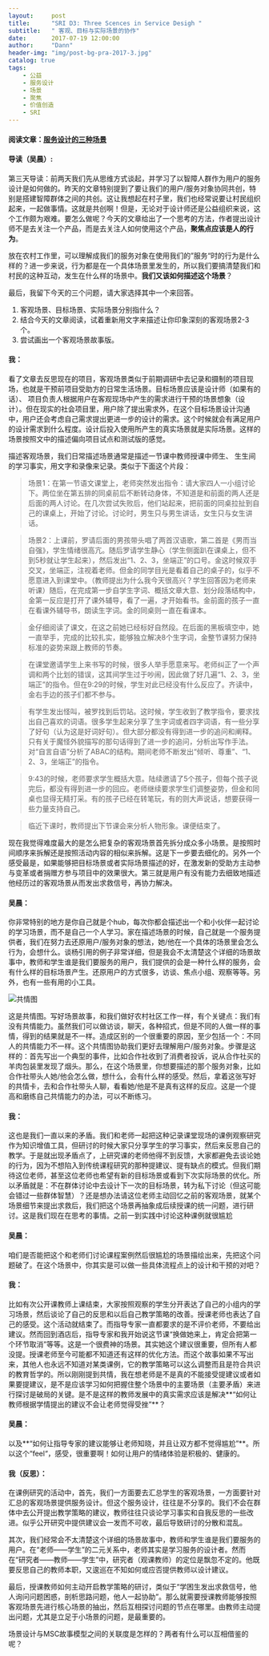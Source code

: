 ```yaml
---
layout:     post
title:      "SRI D3: Three Scences in Service Desigh "
subtitle:   " 客观、目标与实际场景的协作"
date:       2017-07-19 12:00:00
author:     "Dann"
header-img: "img/post-bg-pra-2017-3.jpg"
catalog: true
tags:
    - 公益
    - 服务设计
    - 场景
    - 聚焦
    - 价值创造
    - SRI
---
```

#### 阅读文章：[服务设计的三种场景](https://drive.google.com/open?id=0B9f_2XIs3-9KbGFpemg5THFORFk)

#### 导读（吴晨）:
第三天导读：前两天我们先从思维方式谈起，并学习了以智障人群作为用户的服务设计是如何做的。昨天的文章特别提到了要让我们的用户/服务对象协同共创，特别是搭建智障群体之间的共创。这让我想起在村子里，我们也经常说要让村民组织起来，一起做事情。这就是共创啊！但是，无论对于设计师还是公益组织来说，这个工作颇为艰难。要怎么做呢？今天的文章给出了一个思考的方法，作者提出设计师不是去关注一个产品，而是去关注人如何使用这个产品，**聚焦点应该是人的行为**。

放在农村工作里，可以理解成我们的服务对象在使用我们的”服务“时的行为是什么样的？进一步来说，行为都是在一个具体场景里发生的，所以我们要搞清楚我们和村民的这种互动，发生在什么样的场景中。**我们又该如何描述这个场景**？

最后，我留下今天的三个问题，请大家选择其中一个来回答。

1. 客观场景、目标场景、实际场景分别指什么？
2. 结合今天的文章阅读，试着重新用文字来描述让你印象深刻的客观场景2-3个。
3. 尝试画出一个客观场景故事版。

#### 我：

看了文章去反思现在的项目，客观场景类似于前期调研中去记录和摄制的项目现场，也就是干预前项目受助方的日常生活场景。目标场景应该是设计师（如果有的话）、 项目负责人根据用户在客观现场中产生的需求进行干预的场景想象（设计）。但在现实的社会项目里，用户除了提出需求外，在这个目标场景设计沟通中，用户还会考虑自己需求提出更进一步的设计的需求。这个时候就会有满足用户的设计需求到什么程度。设计后投入使用所产生的真实场景就是实际场景。这样的场景按照文中的描述偏向项目试点和测试版的感觉。

描述客观场景，我们日常描述场景通常是描述一节课中教师授课中师生、 生生间的学习事实，用文字和录像来记录。类似于下面这个片段：

> 场景1：在第一节语文课堂上，老师突然发出指令：请大家四人一小组讨论下。两位坐在第五排的同桌前后不断转动身体，不知道是和前面的两人还是后面的两人讨论。在几次尝试失败后，他们站起来，把前面的同桌拉扯到自己的课桌上，开始了讨论。讨论时，男生只与男生讲话，女生只与女生讲话。

> 场景2：上课前，罗请后面的男孩带头唱了两首汉语歌，第二首是《男而当自强》，学生情绪很高亢。随后罗请学生静心（学生侧面趴在课桌上，但不到5秒就让学生起来），然后发出“1、2、3，坐端正”的口号。金这时候双手交叉，坐端正，注视着老师。但金的同学目光是看着自己的桌子的，似乎不愿意进入到课堂中。（教师提出为什么我今天很高兴？学生回答因为老师来听课）随后，在完成第一步自学生字词、概括文章大意、划分段落结构中，金第一反应是打开了课外辅导，看了一遍，才开始看书。金前面的孩子一直在看课外辅导书，朗读生字词。金的同桌则一直在看课本。

>金仔细阅读了课文，在这之前她已经标好自然段。在后面的黑板填空中，她一直举手，完成的比较扎实，能够独立解决8个生字词，金整节课努力保持标准的姿势来跟上教师的节奏。

>在课堂邀请学生上来书写的时候，很多人举手愿意来写。老师纠正了一个声调和两个比划的错误，这其间学生过于吵闹，因此做了好几遍“1、2、3，坐端正”的指令。但在9:29的时候，学生对此已经没有什么反应了。齐读中，金右手边的孩子们都不参与。

>有学生发出怪叫，被罗找到后罚站。这时候，学生收到了教学指令，要求找出自己喜欢的词语。很多学生起来分享了生字词或者四字词语，有一些分享了好句（认为这是好词好句）。但大部分都没有得到进一步的追问和阐释。只有关于魔怪外貌描写的那句话得到了进一步的追问，分析出写作手法。对“自言自语”分析了ABAC的结构。期间老师不断发出“倾听、尊重”、“1、2、3，坐端正”的指令。

>9:43的时候，老师要求学生概括大意。陆续邀请了5个孩子，但每个孩子说完后，都没有得到进一步的回应。老师继续要求学生们调整姿势，但金和同桌也显得无精打采。有的孩子已经在转笔玩，有的则大声说话，想要获得一些力量支持自己。

>临近下课时，教师提出下节课会来分析人物形象。课便结束了。

现在我觉得难度最大的是怎么把复杂的客观场景首先拆分成众多小场景。是按照时间顺序来拆解还是按照活动内容的相似来拆解。这是下一步要去细化的。另外一个感受最是，如果能够把目标场景或者实际场景描述的好，在激发新的受助方主动参与变革或者捐赠方参与项目中的效果很大。第三就是用户有没有能力去细致地描述他经历过的客观场景从而发出求救信号，再协力解决。

#### 吴晨：
你非常特别的地方是你自己就是个hub，每次你都会描述出一个和小伙伴一起讨论的学习场景，而不是自己一个人学习。家在描述场景的时候，自己就是一个服务提供者，我们在努力去还原用户/服务对象的想法，她/他在一个具体的场景里会怎么行为，会想什么。谈杨引用的例子非常详细，但是我会不太清楚这个详细的场景故事中，教师和学生谁是我们要服务的用户，我们提供的会是一种什么样的服务，会有什么样的目标场景产生。还原用户的方式很多，访谈、焦点小组、观察等等。另外，也有一些有用的小工具。

![共情图](http://orbrt1lq0.bkt.clouddn.com/WechatIMG85.jpeg)

这是共情图。写好场景故事，和我们做好农村社区工作一样，有个关键点：我们有没有共情能力。虽然我们可以做访谈，聊天，各种招式，但是不同的人做一样的事情，得到的结果就是不一样。造成区别的一个很重要的原因，至少包括一个：不同人的共情能力不一样。这个共情图协助我们更好去理解用户/服务对象。步骤是这样的：首先写出一个典型的事件，比如合作社收到了消费者投诉，说从合作社买的羊肉包装里发现了烟头。那么，在这个场景里，你想要描述的那个服务对象，比如合作社带头人她/他会怎么做，想什么，会有什么样的感受。然后，拿着这张写好的共情卡，去和合作社带头人聊，看看她/他是不是真有这样的反应。这是一个提高和磨练自己共情能力的办法，可以不断练习。

#### 我：
这也是我们一直以来的矛盾。我们和老师一起把这种记录课堂现场的课例观察研究作为知识增值工具，但研讨的时候大家只分享学生的学习事实，然后来反思自己的教学。于是就出现矛盾点了，上研究课的老师他得不到反馈，大家都避免去谈论她的行为，因为不想陷入到传统课程研究的那种提建议、提有缺点的模式。但我们期待这位老师，甚至这位老师也希望有新的目标场景或看到下次实际场景的优化。所以矛盾就是：不在群体讨论中去设计下一次的目标场景，转为私下讨论（但这可能会错过一些群体智慧）？还是想办法请这位老师主动回忆之前的客观场景，就某个场景细节来提出求救后，我们把这个场景再抽象成后续授课的统一问题，进行研讨。这是我们现在在思考的事情。之前一到实践中讨论这种课例就很尴尬

#### 吴晨：
 咱们是否能把这个和老师们讨论课程案例然后很尴尬的场景描绘出来，先把这个问题破了。在这个场景中，你其实是可以做一些具体流程点上的设计和干预的对吧？
 
#### 我：
比如有次公开课教师上课结束，大家按照观察的学生分开表达了自己的小组内的学习场景，然后谈论了自己的反思和以后自己教学策略的改善。授课老师也表达了自己的感受。这个活动就结束了。而指导专家一直都要求的是不评价老师，不要给出建议。然而回到酒店后，指导专家和我开始说这节课“换做她来上，肯定会把第一个环节取消”等等。这是一个很费神的场景。其实她这个建议很重要，但所有人都没提。授课老师至今可能都不知道还有这样的优化方法。而这个故事如果不写出来，其他人也永远不知道对某类课例，它的教学策略可以这么调整而且是符合共识的教育哲学的。所以刚刚提到共情，我在想老师是不是真的不能接受提建议或者如果要提建议，是不是应该学习如何把握住整个场景中的主要场景（主要矛盾）来进行探讨是破局的关键。是不是这样的教师发展中的真实需求应该是解决**“如何让教师根据学情提出的建议不会让老师觉得受挫”**？

#### 吴晨：
以及**“如何让指导专家的建议能够让老师知晓，并且让双方都不觉得尴尬”**。所以这个“feel“，感受，很重要啊！如何让用户的情绪体验是积极的、健康的。
 
#### 我（反思）：

在课例研究的活动中，首先，我们一方面要去汇总学生的客观场景，一方面要针对汇总的客观场景提供服务设计。但这个服务设计，往往是不分享的。我们不会在群体中去公开提出教学策略的建议，教师往往只谈论学习事实和自我反思的一些改进。似乎公开研究中提供建议会一发而不可收，最后导致研讨的分散和混乱。

其次，我们经常会不太清楚这个详细的场景故事中，教师和学生谁是我们要服务的用户。在“老师——学生”的二元关系中，老师其实是学习服务的设计者。然而在“研究者——教师——学生”中，研究者（观课教师）的定位是飘忽不定的。他既要反思自己的教师本职，又逡巡在不知如何或应否提供教师以设计建议。
 
 最后，授课教师如何主动开启教学策略的研讨，类似于“学困生发出求救信号，他人询问问题困惑，剖析思路问题，他人一起协助”。那么就需要授课教师能够按照客观场景先进行核心场景的抽出，然后互相探讨问题的节点在哪里。由教师主动提出问题，尤其是立足于小场景的问题，是最重要的。
 
 场景设计与MSC故事模型之间的关联度是怎样的？两者有什么可以互相借鉴的呢？
